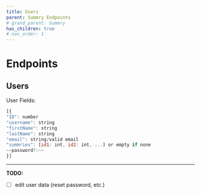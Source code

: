 ```yaml
---
title: Users
parent: Summry Endpoints
# grand_parent: Summry
has_children: true
# nav_order: 1
---
```


# Endpoints

## Users

User Fields:

```js
[{
"ID": number
"username": string
"firstName": string
"lastName": string
"email": string/valid email
"summries": [id1: int, id2: int, ...] or empty if none
~~password?:~~
}]
```

---


**TODO:**

* [ ] edit user data (reset password, etc.)
